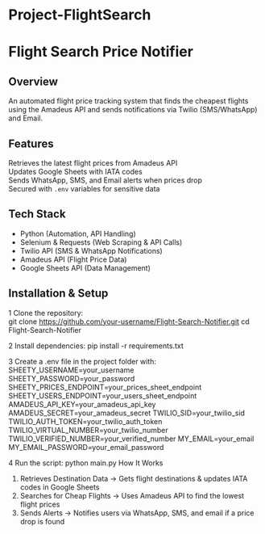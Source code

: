 # Project-FlightSearch

# Flight Search Price Notifier 

## Overview  
An automated flight price tracking system that finds the cheapest flights using the Amadeus API and sends notifications via Twilio (SMS/WhatsApp) and Email.  

## Features  
Retrieves the latest flight prices from Amadeus API  
Updates Google Sheets with IATA codes  
Sends WhatsApp, SMS, and Email alerts when prices drop  
Secured with `.env` variables for sensitive data  

## Tech Stack  
- Python (Automation, API Handling)  
- Selenium & Requests (Web Scraping & API Calls)  
- Twilio API (SMS & WhatsApp Notifications)  
- Amadeus API (Flight Price Data)  
- Google Sheets API (Data Management)  

## Installation & Setup  
1️ Clone the repository:  
git clone https://github.com/your-username/Flight-Search-Notifier.git
cd Flight-Search-Notifier

2️ Install dependencies:
pip install -r requirements.txt

3️ Create a .env file in the project folder with:
SHEETY_USERNAME=your_username
SHEETY_PASSWORD=your_password
SHEETY_PRICES_ENDPOINT=your_prices_sheet_endpoint
SHEETY_USERS_ENDPOINT=your_users_sheet_endpoint
AMADEUS_API_KEY=your_amadeus_api_key
AMADEUS_SECRET=your_amadeus_secret
TWILIO_SID=your_twilio_sid
TWILIO_AUTH_TOKEN=your_twilio_auth_token
TWILIO_VIRTUAL_NUMBER=your_twilio_number
TWILIO_VERIFIED_NUMBER=your_verified_number
MY_EMAIL=your_email
MY_EMAIL_PASSWORD=your_email_password

4️ Run the script:
python main.py
How It Works
1. Retrieves Destination Data → Gets flight destinations & updates IATA codes in Google Sheets
2. Searches for Cheap Flights → Uses Amadeus API to find the lowest flight prices
3. Sends Alerts → Notifies users via WhatsApp, SMS, and email if a price drop is found
